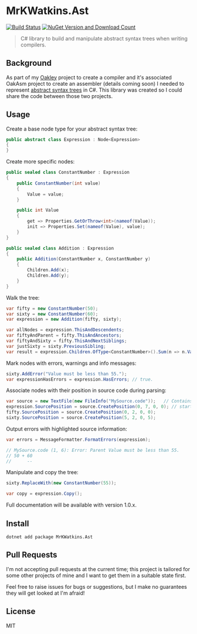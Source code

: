 # MrKWatkins.Ast

[![Build Status](https://github.com/MrKWatkins/Ast/actions/workflows/build.yml/badge.svg)](https://github.com/MrKWatkins/Ast/actions/workflows/build.yml)
[![NuGet Version and Download Count](https://buildstats.info/nuget/MrKWatkins.Ast)](https://www.nuget.org/packages/MrKWatkins.Ast)

> C# library to build and manipulate abstract syntax trees when writing compilers.

## Background

As part of my [Oakley](https://www.mrkwatkins.co.uk/tag/oakley/) project to create a compiler and
it's associated OakAsm project to create an assembler (details coming soon) I needed to represent
[abstract syntax trees](https://en.wikipedia.org/wiki/Abstract_syntax_tree) in C#. This library
was created so I could share the code between those two projects.

## Usage

Create a base node type for your abstract syntax tree:

```csharp
public abstract class Expression : Node<Expression>
{
}
```

Create more specific nodes:

```csharp
public sealed class ConstantNumber : Expression
{
    public ConstantNumber(int value)
    {
        Value = value;
    }

    public int Value
    {
        get => Properties.GetOrThrow<int>(nameof(Value));
        init => Properties.Set(nameof(Value), value);
    }
}

public sealed class Addition : Expression
{
    public Addition(ConstantNumber x, ConstantNumber y)
    {
        Children.Add(x);
        Children.Add(y);
    }
}
```

Walk the tree:

```csharp
var fifty = new ConstantNumber(50);
var sixty = new ConstantNumber(60);
var expression = new Addition(fifty, sixty);

var allNodes = expression.ThisAndDescendents;
var fiftyAndParent = fifty.ThisAndAncestors;
var fiftyAndSixty = fifty.ThisAndNextSiblings;
var justSixty = sixty.PreviousSibling;
var result = expression.Children.OfType<ConstantNumber>().Sum(n => n.Value);
```

Mark nodes with errors, warnings and info messages:

```csharp
sixty.AddError("Value must be less than 55.");
var expressionHasErrors = expression.HasErrors; // true.
```

Associate nodes with their position in source code during parsing:

```csharp
var source = new TextFile(new FileInfo("MySource.code"));   // Contains "50 + 60".
expression.SourcePosition = source.CreatePosition(0, 7, 0, 0); // startIndex, length, startLineIndex, startColumnIndex.
fifty.SourcePosition = source.CreatePosition(0, 2, 0, 0);
sixty.SourcePosition = source.CreatePosition(5, 2, 0, 5);
```

Output errors with highlighted source information:

```csharp
var errors = MessageFormatter.FormatErrors(expression);

// MySource.code (1, 6): Error: Parent Value must be less than 55.
// 50 + 60
//      --
```

Manipulate and copy the tree:

```csharp
sixty.ReplaceWith(new ConstantNumber(55));

var copy = expression.Copy();
```

Full documentation will be available with version 1.0.x.

## Install

```
dotnet add package MrKWatkins.Ast
```

## Pull Requests

I'm not accepting pull requests at the current time; this project is tailored for some other projects of mine and I want to get them in a suitable state first.

Feel free to raise issues for bugs or suggestions, but I make no guarantees they will get looked at I'm afraid!

## License

MIT
